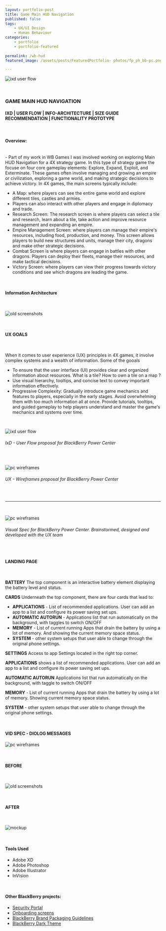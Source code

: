 ```yaml
---
layout: portfolio-post
title: Game Main HUD Navigation
published: false
tags: 
    - UX/UI Design
    - Human Behaviour
categories:
    - portfolio
    - portfolio-featured
    
permalink: /wb-hud
featured_image: /assets/posts/FeaturedPortfolio- photos/fp_ph_bb-pc.png

---
```



![ixd user flow](/assets/posts/2021-06-31-p_bb-power_centre/bb-pc_mobile_mock.gif "ixd user flow")



<br> 

### GAME MAIN HUD NAVIGATION 


#### IXD | USER FLOW | INFO-ARCHITECTURE | SIZE GUIDE RECOMMENDATION | FUNCTIONALITY PROTOTYPE  

<br>

#### Overview:

<br>
- 
Part of my work in WB Games I was involved working on exploring Main HUD Navigation for a 4X strategy game. In this type of strategy game the focuse on four core gameplay elements: Explore, Expand, Exploit, and Exterminate. These games often involve managing and growing an empire or civilization, exploring a game world, and making strategic decisions to achieve victory. In 4X games, the main screens typically include:


- A Map: where players can see the entire game world and explore different tiles, castles and armies.
- Players can also interact with other players and engage in diplomacy and trade. 
- Research Screen: The research screen is where players can select a tile and research, learn about a tile, take action and improve resource management and expanding an empire.
- Empire Management Screen: where players can manage their empire's resources, including food, production, and money. This screen allows players to build new structures and units, manage their city, dragons and make other strategic decisions.
- Combat Screen is where players can engage in battles with other dragons. Players can deploy their fleets, manage their resources, and make tactical decisions. 
- Victory Screen: where players can view their progress towards victory conditions and see which dragons are leading the game. 

<br>

#### Information Architecture 


<br>

![old screenshots](/assets/posts/2021-06-31-p_bb-power_centre/old_screenshoots.png "old screenshots")


<br>


#### UX GOALS 

<br>

When it comes to user experience (UX) principles in 4X games, it involve complex systems and a wealth of information. Some of the gooals 

- To ensure that the user interface (UI) provides clear and organized information about resources. What is a tile? How to own a tile on a map ? 
- Use visual hierarchy, tooltips, and concise text to convey important information effectively.
- Progressive Complexity: Gradually introduce game mechanics and features to players, especially in the early stages. Avoid overwhelming them with too much information all at once. Provide tutorials, tooltips, and guided gameplay to help players understand and master the game's mechanics and systems over time.


<br>



![ixd user flow](assets/posts/2021-06-31-p_bb-power_centre/ixd-userflow.png "ixd user flow")
###### IxD - User Flow proposal for BlackBerry Power Center

<br>

![pc wireframes](assets/posts/2021-06-31-p_bb-power_centre/all-wireframes.png "pc wireframes")
###### UX - Wireframes proposal for BlackBerry Power Center



<br>

__________________________

<br> 

![pc wireframes](assets/posts/2021-06-31-p_bb-power_centre/landingpage-spec.png "pc wireframes")
###### Visual Spec for BlackBerry Power Center. Brainstormed, designed and developed with the UX team

<br>

#### LANDING PAGE 

<br>

**BATTERY**  The top component is an interactive battery element displaying the battery level and status.


**CARDS** Underneath the top component, there are four cards that lead to: 


-  **APPLICATIONS** - List of recommended applications. User can add an app to a list and configure its power
saving set ups.
-  **AUTOMATIC AUTORUN**  - Applications list that run automatically on the background, with taggles to switch ON/OFF
-  **MEMORY** - List of current running Apps that drain the battery by using a lot of memory. And showing the current memory space status.
-  **SYSTEM** - other system setups that user able to change through the original phone settings.


**SETTINGS** Access to app Settings located in the right top corner.


**APPLICATIONS** shows a list of recommended applications.
User can add an app to a list and configure its power saving set ups.


**AUTOMATIC AUTORUN** Applications list that run automatically on the background, with taggle to switch ON/OFF


**MEMORY** - List of current running Apps that drain the battery by using a lot of memory.
Showing current memory space status.


**SYSTEM** - other system setups that user able to change
through the original phone settings.


<br>


#### VID SPEC - DIOLOG MESSAGES


![pc wireframes](assets/posts/2021-06-31-p_bb-power_centre/bb-pc-dialog.png "pc wireframes")


<br>


#### BEFORE 

<br>

![old screenshots](/assets/posts/2021-06-31-p_bb-power_centre/old_screenshoots.png "old screenshots")


<br>

#### AFTER 
<br>

![mockup](/assets/posts/2021-06-31-p_bb-power_centre/bb-pc_mobile_mock.gif "mockup")


<br>

#### Tools Used 

-  Adobe XD 
-  Adobe Photoshop
-  Adobe Illustrator
-  InVision 


<br>

#### Other BlackBerry projects:


- [Security Portal](/design-guidelines)
- [Onboarding screens](/empty-data)
- [BlackBerry Brand Packaging Guidelines](/bb-brand) 
- [BlackBerry Dark Theme](/dark-theme) 
